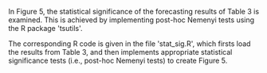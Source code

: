 In Figure 5, the statistical significance of the forecasting results of Table 3 is examined. This is achieved by implementing post-hoc Nemenyi tests using the R package 'tsutils'. 

The corresponding R code is given in the file 'stat_sig.R', which firsts load the results from Table 3, and then implements appropriate statistical significance tests (i.e., post-hoc Nemenyi tests) to create Figure 5.  
